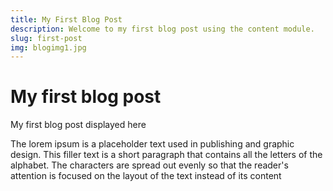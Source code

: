 ```yaml
---
title: My First Blog Post
description: Welcome to my first blog post using the content module.
slug: first-post
img: blogimg1.jpg
---
```


# My first blog post

My first blog post displayed here

The lorem ipsum is a placeholder text used in publishing and graphic design. This filler text is a short paragraph that contains all the letters of the alphabet. The characters are spread out evenly so that the reader's attention is focused on the layout of the text instead of its content
